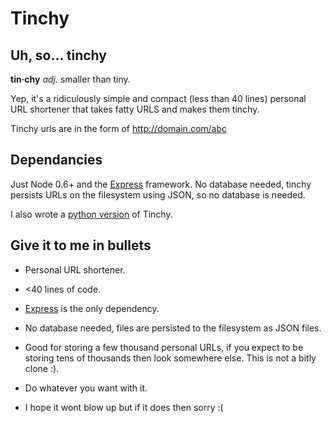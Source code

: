 Tinchy
======

Uh, so... tinchy
----------------

**tin·chy** _adj._ smaller than tiny.

Yep, it's a ridiculously simple and compact (less than 40 lines) personal URL
shortener that takes fatty URLS and makes them tinchy.

Tinchy urls are in the form of http://domain.com/abc

Dependancies
------------

Just Node 0.6+ and the [Express][express] framework. No database needed, tinchy
persists URLs on the filesystem using JSON, so no database is needed.

I also wrote a [python version][tinchy-py] of Tinchy.

Give it to me in bullets
------------------------

* Personal URL shortener.
* <40 lines of code.
* [Express][express] is the only dependency.
* No database needed, files are persisted to the filesystem as JSON files.
* Good for storing a few thousand personal URLs, if you expect to be storing
tens of thousands then look somewhere else. This is not a bitly clone :).
* Do whatever you want with it.
* I hope it wont blow up but if it does then sorry :(

  [express]: http://expressjs.com/
  [tinchy-py]: https://github.com/davej/tinchy